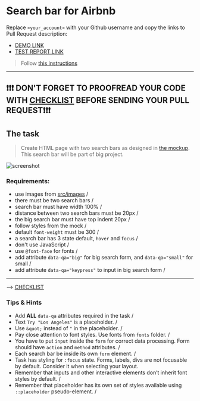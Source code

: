 # Search bar for Airbnb
Replace `<your_account>` with your Github username and copy the links to Pull Request description:
- [DEMO LINK](https://lefteris-l.github.io/layout_search-bar-airbnb/)
- [TEST REPORT LINK](https://lefteris-l.github.io/layout_search-bar-airbnb/report/html_report/)

> Follow [this instructions](https://mate-academy.github.io/layout_task-guideline/#how-to-solve-the-layout-tasks-on-github)

___

## ❗️❗️❗️ DON'T FORGET TO PROOFREAD YOUR CODE WITH [CHECKLIST](https://github.com/mate-academy/layout_search-bar-airbnb/blob/master/checklist.md) BEFORE SENDING YOUR PULL REQUEST❗️❗️❗️

## The task
> Create HTML page with two search bars as designed in [the mockup](https://www.figma.com/file/kf3AWulK9elrNk34wtpjPw/Airbnb-Search-bar?node-id=0%3A1). This search bar will be part of big project.

![screenshot](./references/search-bar-example.png)

### Requirements:
- use images from [src/images](src/images) /
- there must be two search bars /
- search bar must have width 100% /
- distance between two search bars must be 20px /
- the big search bar must have top indent 20px /
- follow styles from the mock /
- default `font-weight` must be 300 /
- a search bar has 3 state default, `hover` and `focus` /
- don't use JavaScript /
- use `@font-face` for fonts /
- add attribute `data-qa="big"` for big search form, and `data-qa="small"` for small /
- add attribute `data-qa="keypress"` to input in big search form /
---
--> [CHECKLIST](https://github.com/mate-academy/layout_search-bar-airbnb/blob/master/checklist.md)

### Tips & Hints
- Add **ALL** `data-qa` attributes required in the task /
- Text `Try "Los Angeles"` is a placeholder. /
- Use `&quot;` instead of `"` in the placeholder. /
- Pay close attention to font styles. Use fonts from `fonts` folder. /
- You have to put `input` inside the `form` for correct data processing. Form should have `action` and `method`
attributes. /
- Each search bar be inside its own `form` element. /
- Task has styling for `:focus` state. Forms, labels, divs are not focusable by default. Consider it when selecting your
layout.
- Remember that inputs and other interactive elements don’t inherit font styles by default. /
- Remember that placeholder has its own set of styles available using `::placeholder` pseudo-element. /


